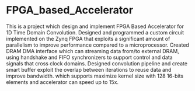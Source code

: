 # FPGA_based_Accelerator
This is a project which design and implement FPGA Based Accelerator for 1D Time Domain Convolution.
Designed and programmed a custom circuit implemented on the Zynq FPGA that exploits a significant amount of parallelism to improve performance compared to a microprocessor. 
Created DRAM DMA interface which can streaming data from/to external DRAM, using handshake and FIFO synchronizers to support control and data signals that cross clock domains.
Designed convolution pipeline and create smart buffer exploit the overlap between iterations to reuse data and improve bandwidth. which supports maximize kernel size with 128 16-bits elements and accelerator can speed up to 15x.
